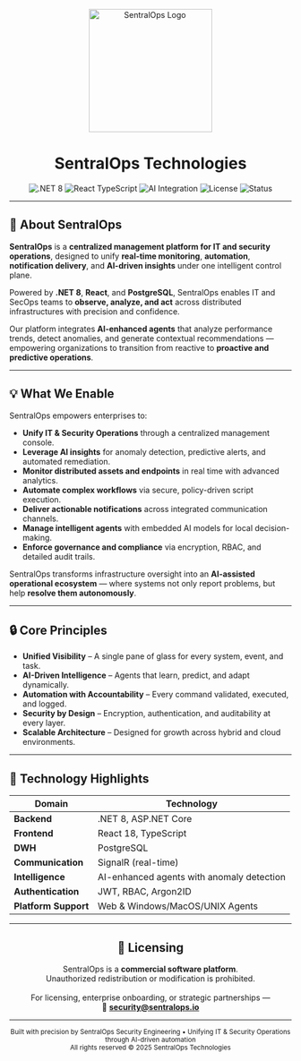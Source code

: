 <p align="center">
  <img src="https://raw.githubusercontent.com/SentralOps/Assets/refs/heads/main/logos/sentral-ops-logo-transparent.png?token=GHSAT0AAAAAADMVQ53D6BN4IKT6JAWEPDE62HGKZYA" alt="SentralOps Logo" width="220">
</p>

<h1 align="center">SentralOps Technologies</h1>

<div align="center">

<img src="https://img.shields.io/badge/Platform-.NET%208-blue?style=for-the-badge&logo=dotnet" alt=".NET 8">
<img src="https://img.shields.io/badge/Frontend-React%20TypeScript-61dafb?style=for-the-badge&logo=react&logoColor=white" alt="React TypeScript">
<img src="https://img.shields.io/badge/AI-Integrated%20Insights-8A2BE2?style=for-the-badge&logo=openai" alt="AI Integration">
<img src="https://img.shields.io/badge/License-Commercial-red?style=for-the-badge" alt="License">
<img src="https://img.shields.io/badge/Status-Enterprise%20Ready-brightgreen?style=for-the-badge" alt="Status">

</div>

---

## 🏢 About SentralOps

**SentralOps** is a **centralized management platform for IT and security operations**, designed to unify **real-time monitoring**, **automation**, **notification delivery**, and **AI-driven insights** under one intelligent control plane.  

Powered by **.NET 8**, **React**, and **PostgreSQL**, SentralOps enables IT and SecOps teams to **observe, analyze, and act** across distributed infrastructures with precision and confidence.  

Our platform integrates **AI-enhanced agents** that analyze performance trends, detect anomalies, and generate contextual recommendations — empowering organizations to transition from reactive to **proactive and predictive operations**.

---

## 💡 What We Enable

SentralOps empowers enterprises to:

- **Unify IT & Security Operations** through a centralized management console.  
- **Leverage AI insights** for anomaly detection, predictive alerts, and automated remediation.  
- **Monitor distributed assets and endpoints** in real time with advanced analytics.  
- **Automate complex workflows** via secure, policy-driven script execution.  
- **Deliver actionable notifications** across integrated communication channels.  
- **Manage intelligent agents** with embedded AI models for local decision-making.  
- **Enforce governance and compliance** via encryption, RBAC, and detailed audit trails.  

SentralOps transforms infrastructure oversight into an **AI-assisted operational ecosystem** — where systems not only report problems, but help **resolve them autonomously**.

---

## 🔒 Core Principles

- **Unified Visibility** – A single pane of glass for every system, event, and task.  
- **AI-Driven Intelligence** – Agents that learn, predict, and adapt dynamically.  
- **Automation with Accountability** – Every command validated, executed, and logged.  
- **Security by Design** – Encryption, authentication, and auditability at every layer.  
- **Scalable Architecture** – Designed for growth across hybrid and cloud environments.  

---

## 🧩 Technology Highlights

| Domain | Technology |
|--------|-------------|
| **Backend** | .NET 8, ASP.NET Core |
| **Frontend** | React 18, TypeScript |
| **DWH** | PostgreSQL |
| **Communication** | SignalR (real-time) |
| **Intelligence** | AI-enhanced agents with anomaly detection |
| **Authentication** | JWT, RBAC, Argon2ID |
| **Platform Support** | Web & Windows/MacOS/UNIX Agents |

---

<div align="center">

<h2>📜 Licensing</h2>

<p>
  SentralOps is a <strong>commercial software platform</strong>.<br>
  Unauthorized redistribution or modification is prohibited.<br><br>
  For licensing, enterprise onboarding, or strategic partnerships —<br>
  📧 <strong><a href="mailto:security@sentralops.io">security@sentralops.io</a></strong>
</p>

</div>

---

<p align="center">
  <sub>Built with precision by SentralOps Security Engineering • Unifying IT &amp; Security Operations through AI-driven automation<br>
  All rights reserved © 2025 SentralOps Technologies</sub>
</p>
